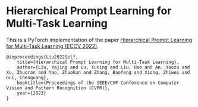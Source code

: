 #  Hierarchical Prompt Learning for Multi-Task Learning

This is a PyTorch implementation of the paper [Hierarchical Prompt Learning for Multi-Task Learning (ECCV 2022)](https://github.com/lynlynlyn/hipro).

```
@inproceedings{Liu2022Self,
	title={Hierarchical Prompt Learning for Multi-Task Learning},
	author={Liu, Yajing and Lu, Yuning and Liu, Hao and An, Yaozu and Xu, Zhuoran and Yao, Zhuokun and Zhang, Baofeng and Xiong, Zhiwei and Gui, Chenguang},
	booktitle={Proceedings of the IEEE/CVF Conference on Computer Vision and Pattern Recognition (CVPR)},
	year={2023}
}
```
